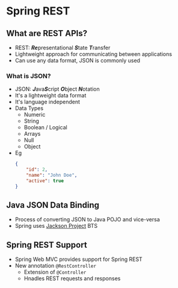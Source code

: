 # Spring REST

## What are REST APIs?
- REST: ***Re***presentational ***S***tate ***T***ransfer
- Lightweight approach for communicating between applications
- Can use any data format, JSON is commonly used

### What is JSON?
- JSON: ***J***ava***S***cript ***O***bject ***N***otation
- It's a lightweight data format
- It's language independent
- Data Types
    - Numeric
    - String
    - Boolean / Logical
    - Arrays
    - Null
    - Object
- Eg
    ```json
    {
        "id": 2,
        "name": "John Doe",
        "active": true
    }
    ```

## Java JSON Data Binding
- Process of converting JSON to Java POJO and vice-versa
- Spring uses [Jackson Project](github.com/FasterXML/jackson-databind) BTS

## Spring REST Support
- Spring Web MVC provides support for Spring REST
- New annotation `@RestController`
    - Extension of `@Controller`
    - Hnadles REST requests and responses